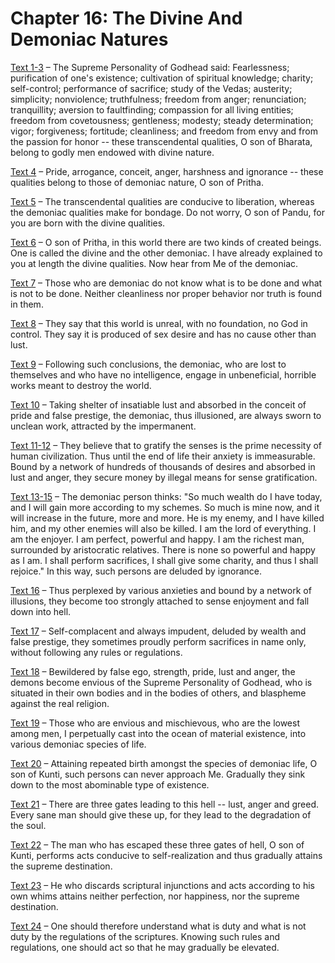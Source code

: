 # Chapter 16: The Divine And Demoniac Natures

[Text 1-3](1-3.md) – The Supreme Personality of Godhead said: Fearlessness; purification of one's existence; cultivation of spiritual knowledge; charity; self-control; performance of sacrifice; study of the Vedas; austerity; simplicity; nonviolence; truthfulness; freedom from anger; renunciation; tranquillity; aversion to faultfinding; compassion for all living entities; freedom from covetousness; gentleness; modesty; steady determination; vigor; forgiveness; fortitude; cleanliness; and freedom from envy and from the passion for honor -- these transcendental qualities, O son of Bharata, belong to godly men endowed with divine nature.

[Text 4](4.md) – Pride, arrogance, conceit, anger, harshness and ignorance -- these qualities belong to those of demoniac nature, O son of Pritha.

[Text 5](5.md) – The transcendental qualities are conducive to liberation, whereas the demoniac qualities make for bondage. Do not worry, O son of Pandu, for you are born with the divine qualities.

[Text 6](6.md) – O son of Pritha, in this world there are two kinds of created beings. One is called the divine and the other demoniac. I have already explained to you at length the divine qualities. Now hear from Me of the demoniac.

[Text 7](7.md) – Those who are demoniac do not know what is to be done and what is not to be done. Neither cleanliness nor proper behavior nor truth is found in them.

[Text 8](8.md) – They say that this world is unreal, with no foundation, no God in control. They say it is produced of sex desire and has no cause other than lust.

[Text 9](9.md) – Following such conclusions, the demoniac, who are lost to themselves and who have no intelligence, engage in unbeneficial, horrible works meant to destroy the world.

[Text 10](10.md) – Taking shelter of insatiable lust and absorbed in the conceit of pride and false prestige, the demoniac, thus illusioned, are always sworn to unclean work, attracted by the impermanent.

[Text 11-12](11-12.md) – They believe that to gratify the senses is the prime necessity of human civilization. Thus until the end of life their anxiety is immeasurable. Bound by a network of hundreds of thousands of desires and absorbed in lust and anger, they secure money by illegal means for sense gratification.

[Text 13-15](13-15.md) – The demoniac person thinks: "So much wealth do I have today, and I will gain more according to my schemes. So much is mine now, and it will increase in the future, more and more. He is my enemy, and I have killed him, and my other enemies will also be killed. I am the lord of everything. I am the enjoyer. I am perfect, powerful and happy. I am the richest man, surrounded by aristocratic relatives. There is none so powerful and happy as I am. I shall perform sacrifices, I shall give some charity, and thus I shall rejoice." In this way, such persons are deluded by ignorance.

[Text 16](16.md) – Thus perplexed by various anxieties and bound by a network of illusions, they become too strongly attached to sense enjoyment and fall down into hell.

[Text 17](17.md) – Self-complacent and always impudent, deluded by wealth and false prestige, they sometimes proudly perform sacrifices in name only, without following any rules or regulations.

[Text 18](18.md) – Bewildered by false ego, strength, pride, lust and anger, the demons become envious of the Supreme Personality of Godhead, who is situated in their own bodies and in the bodies of others, and blaspheme against the real religion.

[Text 19](19.md) – Those who are envious and mischievous, who are the lowest among men, I perpetually cast into the ocean of material existence, into various demoniac species of life.

[Text 20](20.md) – Attaining repeated birth amongst the species of demoniac life, O son of Kunti, such persons can never approach Me. Gradually they sink down to the most abominable type of existence.

[Text 21](21.md) – There are three gates leading to this hell -- lust, anger and greed. Every sane man should give these up, for they lead to the degradation of the soul.

[Text 22](22.md) – The man who has escaped these three gates of hell, O son of Kunti, performs acts conducive to self-realization and thus gradually attains the supreme destination.

[Text 23](23.md) – He who discards scriptural injunctions and acts according to his own whims attains neither perfection, nor happiness, nor the supreme destination.

[Text 24](24.md) – One should therefore understand what is duty and what is not duty by the regulations of the scriptures. Knowing such rules and regulations, one should act so that he may gradually be elevated.

